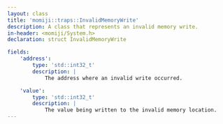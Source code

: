 ```yaml
---
layout: class
title: 'momiji::traps::InvalidMemoryWrite'
description: A class that represents an invalid memory write.
in-header: <momiji/System.h>
declaration: struct InvalidMemoryWrite

fields:
    'address':
        type: 'std::int32_t'
        description: |
            The address where an invalid write occurred.

    'value':
        type: 'std::int32_t'
        description: |
            The value being written to the invalid memory location.
---
```


